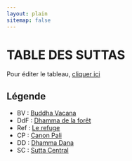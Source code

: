 ```yaml
---
layout: plain
sitemap: false
---
```



# TABLE DES SUTTAS
Pour éditer le tableau, [cliquer ici](https://docs.google.com/spreadsheets/d/1oaNpv9M5f5pc6gEi2Pl2Wya4NUf7P8hQfvhBSVPdQto/edit?usp=sharing) 

## Légende

- BV : [Buddha Vacana](https://www.buddha-vacana.org/fr/index.html) 
- DdF : [Dhamma de la forêt](http://www.dhammadelaforet.org/list/sutta.html) 
- Ref : [Le refuge](http://www.refugebouddhique.com/suttras/test-sutta.html) 
- CP : [Canon Pali](http://www.canonpali.org/) 
- DD : [Dhamma Dana](https://dhammadana.org/sutta/mn.htm)
- SC : [Sutta Central](https://suttacentral.net/)


<script  src="https://ajax.googleapis.com/ajax/libs/jquery/1.7.1/jquery.min.js"></script>
<script  src="https://cdnjs.cloudflare.com/ajax/libs/PapaParse/4.1.2/papaparse.js"></script>
<script src="/script.js"></script>
